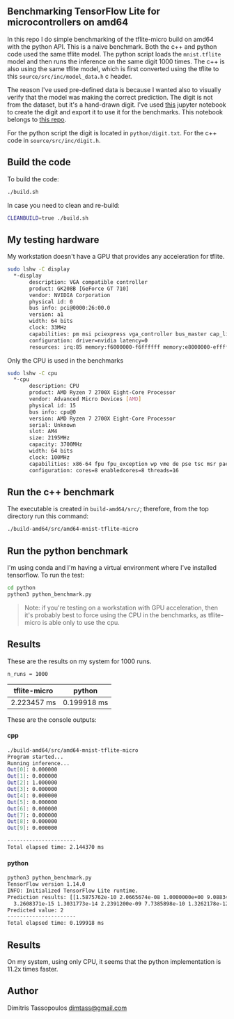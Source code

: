 Benchmarking TensorFlow Lite for microcontrollers on amd64
----

In this repo I do simple benchmarking of the tflite-micro build on amd64
with the python API. This is a naive benchmark. Both the c++ and python
code used the same tflite model. The python script loads the `mnist.tflite`
model and then runs the inference on the same digit 1000 times. The c++ is
also using the same tflite model, which is first converted using the tflite
to this `source/src/inc/model_data.h` c header.

The reason I've used pre-defined data is because I wanted also to visually
verify that the model was making the correct prediction. The digit is not
from the dataset, but it's a hand-drawn digit. I've used
[this](https://bitbucket.org/dimtass/stm32f746-tflite-micro-mnist/src/master/jupyter_notebook/MNIST-TensorFlow.ipynb?viewer=nbviewer)
jupyter notebook to create the digit and export it to use it for the
benchmarks. This notebook belongs to [this repo](https://bitbucket.org/dimtass/stm32f746-tflite-micro-mnist).

For the python script the digit is located in `python/digit.txt`.
For the c++ code in `source/src/inc/digit.h`.

## Build the code
To build the code:
```sh
./build.sh
```

In case you need to clean and re-build:
```sh
CLEANBUILD=true ./build.sh
```

## My testing hardware
My workstation doesn't have a GPU that provides any acceleration for tflite.

```sh
sudo lshw -C display
  *-display                 
       description: VGA compatible controller
       product: GK208B [GeForce GT 710]
       vendor: NVIDIA Corporation
       physical id: 0
       bus info: pci@0000:26:00.0
       version: a1
       width: 64 bits
       clock: 33MHz
       capabilities: pm msi pciexpress vga_controller bus_master cap_list rom
       configuration: driver=nvidia latency=0
       resources: irq:85 memory:f6000000-f6ffffff memory:e8000000-efffffff memory:f0000000-f1ffffff ioport:e000(size=128) memory:c0000-dffff
```

Only the CPU is used in the benchmarks
```sh
sudo lshw -C cpu
  *-cpu                     
       description: CPU
       product: AMD Ryzen 7 2700X Eight-Core Processor
       vendor: Advanced Micro Devices [AMD]
       physical id: 15
       bus info: cpu@0
       version: AMD Ryzen 7 2700X Eight-Core Processor
       serial: Unknown
       slot: AM4
       size: 2195MHz
       capacity: 3700MHz
       width: 64 bits
       clock: 100MHz
       capabilities: x86-64 fpu fpu_exception wp vme de pse tsc msr pae mce cx8 apic sep mtrr pge mca cmov pat pse36 clflush mmx fxsr sse sse2 ht syscall nx mmxext fxsr_opt pdpe1gb rdtscp constant_tsc rep_good nopl nonstop_tsc cpuid extd_apicid aperfmperf pni pclmulqdq monitor ssse3 fma cx16 sse4_1 sse4_2 movbe popcnt aes xsave avx f16c rdrand lahf_lm cmp_legacy svm extapic cr8_legacy abm sse4a misalignsse 3dnowprefetch osvw skinit wdt tce topoext perfctr_core perfctr_nb bpext perfctr_llc mwaitx cpb hw_pstate sme ssbd sev ibpb vmmcall fsgsbase bmi1 avx2 smep bmi2 rdseed adx smap clflushopt sha_ni xsaveopt xsavec xgetbv1 xsaves clzero irperf xsaveerptr arat npt lbrv svm_lock nrip_save tsc_scale vmcb_clean flushbyasid decodeassists pausefilter pfthreshold avic v_vmsave_vmload vgif overflow_recov succor smca cpufreq
       configuration: cores=8 enabledcores=8 threads=16
```

## Run the c++ benchmark
The executable is created in `build-amd64/src/`; therefore, from the top directory
run this command:

```sh
./build-amd64/src/amd64-mnist-tflite-micro
```

## Run the python benchmark
I'm using conda and I'm having a virtual environment where I've installed
tensorflow. To run the test:

```sh
cd python
python3 python_benchmark.py
```

> Note: if you're testing on a workstation with GPU acceleration, then it's probably
best to force using the CPU in the benchmarks, as tflite-micro is able only to use
the cpu.

## Results
These are the results on my system for 1000 runs.
```
n_runs = 1000
```

tflite-micro | python
-|-
2.223457 ms | 0.199918 ms

These are the console outputs:

#### cpp
```sh
./build-amd64/src/amd64-mnist-tflite-micro
Program started...
Running inference...
Out[0]: 0.000000
Out[1]: 0.000000
Out[2]: 1.000000
Out[3]: 0.000000
Out[4]: 0.000000
Out[5]: 0.000000
Out[6]: 0.000000
Out[7]: 0.000000
Out[8]: 0.000000
Out[9]: 0.000000

----------------------
Total elapsed time: 2.144370 ms
```

#### python
```sh
python3 python_benchmark.py 
TensorFlow version 1.14.0
INFO: Initialized TensorFlow Lite runtime.
Prediction results: [[1.5875762e-10 2.0665674e-08 1.0000000e+00 9.0883438e-12 3.8147090e-13
  3.2608371e-15 1.3031773e-14 2.2391200e-09 7.7385898e-10 1.3262178e-12]]
Predicted value: 2
----------------------
Total elapsed time: 0.199918 ms
```

## Results
On my system, using only CPU, it seems that the python implementation
is 11.2x times faster.

## Author
Dimitris Tassopoulos <dimtass@gmail.com>